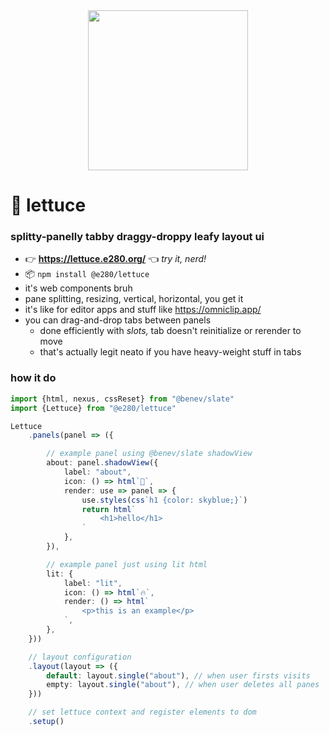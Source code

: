 
<div align="center"><img alt="" width=256 src="./assets/lettuce.avif"/></div>

# 🥬 lettuce

### splitty-panelly tabby draggy-droppy leafy layout ui

- 👉 **https://lettuce.e280.org/** 👈 *try it, nerd!*
- 📦 `npm install @e280/lettuce`
- it's web components bruh
- pane splitting, resizing, vertical, horizontal, you get it
- it's like for editor apps and stuff like https://omniclip.app/
- you can drag-and-drop tabs between panels
	- done efficiently with *slots,* tab doesn't reinitialize or rerender to move
	- that's actually legit neato if you have heavy-weight stuff in tabs

### how it do

```ts
import {html, nexus, cssReset} from "@benev/slate"
import {Lettuce} from "@e280/lettuce"

Lettuce
	.panels(panel => ({

		// example panel using @benev/slate shadowView
		about: panel.shadowView({
			label: "about",
			icon: () => html`🥬`,
			render: use => panel => {
				use.styles(css`h1 {color: skyblue;}`)
				return html`
					<h1>hello</h1>
				`
			},
		}),

		// example panel just using lit html
		lit: {
			label: "lit",
			icon: () => html`🔥`,
			render: () => html`
				<p>this is an example</p>
			`,
		},
	}))

	// layout configuration
	.layout(layout => ({
		default: layout.single("about"), // when user firsts visits
		empty: layout.single("about"), // when user deletes all panes
	}))

	// set lettuce context and register elements to dom
	.setup()
```

